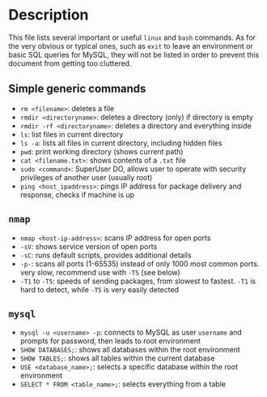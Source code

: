 # Description
This file lists several important or useful ```linux``` and ```bash``` commands. As for the very obvious or typical ones, such as ```exit``` to leave an environment or basic SQL queries for MySQL, they will not be listed in order to prevent this document from getting too cluttered.

## Simple generic commands
- ```rm <filename>```: deletes a file
- ```rmdir <directoryname>```: deletes a directory (only) if directory is empty
- ```rmdir -rf <directoryname>```: deletes a directory and everything inside
- ```ls```: list files in current directory
- ```ls -a```: lists all files in current directory, including hidden files
- ```pwd```: print working directory (shows current path)
- ```cat <filename.txt>```: shows contents of a ```.txt``` file
- ```sudo <command>```: SuperUser DO, allows user to operate with security privileges of another user (usually root)
- ```ping <host_ipaddress>```: pings IP address for package delivery and response, checks if machine is up


## ```nmap```
- ```nmap <host-ip-address>```: scans IP address for open ports
- ```-sV```: shows service version of open ports
- ```-sC```: runs default scripts, provides additional details
- ```-p-```: scans all ports (1-65535) instead of only 1000 most common ports. very slow, recommend use with ```-T5``` (see below)
- ```-T1``` to ```-T5```: speeds of sending packages, from slowest to fastest. ```-T1``` is hard to detect, while ```-T5``` is very easily detected

## ```mysql```
- ```mysql -u <username> -p```: connects to MySQL as user ```username``` and prompts for password, then leads to root environment
- ```SHOW DATABASES;```: shows all databases within the root environment
- ```SHOW TABLES;```: shows all tables within the current database
- ```USE <database_name>;```: selects a specific database within the root environment
- ```SELECT * FROM <table_name>;```: selects everything from a table
